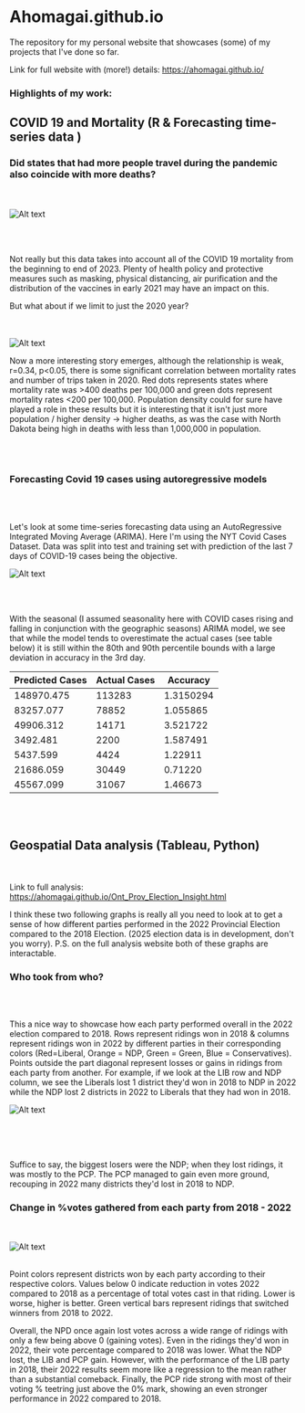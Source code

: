 # Ahomagai.github.io

The repository for my personal website that showcases (some) of my projects that I've done so far. 

Link for full website with (more!) details: https://ahomagai.github.io/

### Highlights of my work:

## COVID 19 and Mortality (R & Forecasting time-series data )

### Did states that had more people travel during the pandemic also coincide with more deaths? 
<br> </br>
![Alt text](https://github.com/Ahomagai/Ahomagai.github.io/blob/main/images/US%20State%20Mortality%20Rates%20across%20Normalized%20Avg%20Number%20of%20Trips.png)

<br> </br>
<p>Not really but this data takes into account all of the COVID 19 mortality from the beginning to end of 2023. Plenty of health policy and protective measures such as masking, physical distancing, air purification and the distribution of the vaccines in early 2021 may have an impact on this. </p>
<p> But what about if we limit to just the 2020 year? </p>

<br> </br>
![Alt text](https://github.com/Ahomagai/Ahomagai.github.io/blob/main/images/2020_US_State_Mortality_Rates_by_Normalized_Average_Trips.png)

<p> Now a more interesting story emerges, although the relationship is weak, r=0.34, p<0.05, there is some significant correlation between mortality rates and number of trips taken in 2020. Red dots represents states where mortality rate was >400 deaths per 100,000 and green dots represent mortality rates <200 per 100,000. Population density could for sure have played a role in these results but it is interesting that it isn't just more population / higher density -> higher deaths, as was the case with North Dakota being high in deaths with less than 1,000,000 in population. </p>

<br> </br>
### Forecasting Covid 19 cases using autoregressive models 
<br> </br>
<p> Let's look at some time-series forecasting data using an AutoRegressive Integrated Moving Average (ARIMA). Here I'm using the NYT Covid Cases Dataset. Data was split into test and training set with prediction of the last 7 days of COVID-19 cases being the objective.  </p>

![Alt text](https://github.com/Ahomagai/Ahomagai.github.io/blob/main/images/Forecasted%20COVID%20Cases.png)

<br></br>
<p> With the seasonal (I assumed seasonality here with COVID cases rising and falling in conjunction with the geographic seasons) ARIMA model, we see that while the model tends to overestimate the actual cases (see table below) it is still within the 80th and 90th percentile bounds with a large deviation in accuracy in the 3rd day. </p>

| Predicted Cases     | Actual Cases    | Accuracy |
| --------- | ---------- |--------- |
| 148970.475| 113283     | 1.3150294| 
| 83257.077	|78852	     | 1.055865 |
| 49906.312	| 14171	     | 3.521722 | 
| 3492.481	| 2200	     | 1.587491 |
| 5437.599	| 4424	     | 1.22911  |
| 21686.059	| 30449	     | 0.71220  |
| 45567.099	| 31067	     | 1.46673  |

<br></br>


## Geospatial Data analysis (Tableau, Python) 
<br></br> 
Link to full analysis: https://ahomagai.github.io/Ont_Prov_Election_Insight.html

<p>I think these two following graphs is really all you need to look at to get a sense of how different parties performed in the 2022 Provincial Election compared to the 2018 Election. (2025 election data is in development, don't you worry). P.S. on the full analysis website both of these graphs are interactable. </p>

### Who took from who? 

<br></br>

<p> This a nice way to showcase how each party performed overall in the 2022 election compared to 2018. Rows represent ridings won in 2018 & columns represent ridings won in 2022 by different parties in their corresponding colors (Red=Liberal, Orange = NDP, Green = Green, Blue = Conservatives). Points outside the part diagonal represent losses or gains in ridings from each party from another. For example, if we look at the LIB row and NDP column, we see the Liberals lost 1 district they'd won in 2018 to NDP in 2022 while the NDP lost 2 districts in 2022 to Liberals that they had won in 2018. </p>

![Alt text](https://github.com/Ahomagai/Ahomagai.github.io/blob/main/images/Who%20took%20from%20who.PNG)
<br></br> 



<br></br>
<p>Suffice to say, the biggest losers were the NDP; when they lost ridings, it was mostly to the PCP. The PCP managed to gain even more ground, recouping in 2022 many districts they'd lost in 2018 to NDP. </p>

### Change in %votes gathered from each party from 2018 - 2022 
<br></br>
![Alt text](https://github.com/Ahomagai/Ahomagai.github.io/blob/main/images/Voting%20Changes%20across%20Ontario's%20Election%20Districts.PNG)
<br></br>

<p> Point colors represent districts won by each party according to their respective colors. Values below 0 indicate reduction in votes 2022 compared to 2018 as a percentage of total votes cast in that riding. Lower is worse, higher is better. Green vertical bars represent ridings that switched winners from 2018 to 2022. <br> 

  Overall, the NPD once again lost votes across a wide range of ridings with only a few being above 0 (gaining votes). Even in the ridings they'd won in 2022, their vote percentage compared to 2018 was lower. What the NDP lost, the LIB and PCP gain. However, with the performance of the LIB party in 2018, their 2022 results seem more like a regression to the mean rather than a substantial comeback. Finally, the PCP ride strong with most of their voting % teetring just above the 0% mark, showing an even stronger performance in 2022 compared to 2018.  </p>

